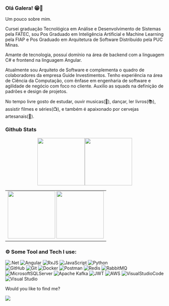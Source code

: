 
### Olá Galera! 😁👋

Um pouco sobre mim.

Cursei graduação Tecnológica em Análise e Desenvolvimento de Sistemas pela FATEC, sou Pos Graduado em Inteligência Artificial e Machine Learning pela FIAP e Pos Graduado em Arquitetura de Software Distribuído pela PUC Minas.

Amante de tecnologia, possuí domínio na área de backend com a linguagem C# e frontend na linguagem Angular.

Atualmente sou Arquiteto de Software e complementa o quadro de colaboradores da empresa Guide Investimentos. Tenho experiência na área de Ciência da Computação, com ênfase em engenharia de software e agilidade de negócio com foco no cliente. Auxilio as squads na definição de padrões e design de projetos.

No tempo livre gosto de estudar, ouvir musicas(🎵), dançar, ler livros(📚), assistir filmes e séries(📺), e também é apaixonado por cervejas artesanais(🍺).

 
 
### Github Stats 
<div align="center">

  <table >
    <tr>
      <img height="150em" src="https://github-readme-streak-stats.herokuapp.com/?user=dgmodesto&theme=radical&hide_border=true"/>
      <img height="150em" src="https://github-profile-summary-cards.vercel.app/api/cards/profile-details?username=dgmodesto&theme=radical"/>
    </tr>  
   <tr>
      <td>
         <img height="150em" src="https://github-readme-stats.vercel.app/api?username=dgmodesto&show_icons=true&theme=radical&include_all_commits=true&count_private=false&hide_border=true"/>
         <img height="150em" src="https://github-readme-stats.vercel.app/api/top-langs/?username=dgmodesto&layout=compact&langs_count=7&theme=radical&hide_border=true"/> 
      </td>
   </tr>
   

  </table>
 </div>


###  ⚙️ Some Tool and Tech I use: 
![.Net](https://img.shields.io/badge/.NET-5C2D91?style=for-the-badge&logo=.net&logoColor=white)
![Angular](https://img.shields.io/badge/angular-%23DD0031.svg?style=for-the-badge&logo=angular&logoColor=white)
![RxJS](https://img.shields.io/badge/rxjs-%23B7178C.svg?style=for-the-badge&logo=reactivex&logoColor=white)
![JavaScript](https://img.shields.io/badge/javascript-%23323330.svg?style=for-the-badge&logo=javascript&logoColor=%23F7DF1E)
![Python](https://img.shields.io/badge/python-3670A0?style=for-the-badge&logo=python&logoColor=ffdd54) 	 
![GitHub](https://img.shields.io/badge/GitHub-100000?style=for-the-badge&logo=github&logoColor=white)
![Git](https://img.shields.io/badge/GIT-E44C30?style=for-the-badge&logo=git&logoColor=white)
![Docker](https://img.shields.io/badge/docker-%230db7ed.svg?style=for-the-badge&logo=docker&logoColor=white) 
![Postman](https://img.shields.io/badge/Postman-FF6C37?style=for-the-badge&logo=postman&logoColor=white) 
![Redis](https://img.shields.io/badge/redis-%23DD0031.svg?style=for-the-badge&logo=redis&logoColor=white)
![RabbitMQ](https://img.shields.io/badge/Rabbitmq-FF6600?style=for-the-badge&logo=rabbitmq&logoColor=white)
![MicrosoftSQLServer](https://img.shields.io/badge/Microsoft%20SQL%20Sever-CC2927?style=for-the-badge&logo=microsoft%20sql%20server&logoColor=white)
![Apache Kafka](https://img.shields.io/badge/Apache%20Kafka-000?style=for-the-badge&logo=apachekafka)
![JWT](https://img.shields.io/badge/JWT-black?style=for-the-badge&logo=JSON%20web%20tokens)
![AWS](https://img.shields.io/badge/AWS-%23FF9900.svg?style=for-the-badge&logo=amazon-aws&logoColor=white)
![VisualStudioCode](https://img.shields.io/badge/Visual_Studio_Code-0078D4?style=for-the-badge&logo=visual%20studio%20code&logoColor=white) 
![Visual Studio](https://img.shields.io/badge/Visual%20Studio-5C2D91.svg?style=for-the-badge&logo=visual-studio&logoColor=white)

Would you like to find me?


<p align="left">

  <a href="https://www.linkedin.com/in/douglasmodesto/" alt="Linkedin">
  <img src="https://img.shields.io/badge/-Linkedin-0e76a8?style=for-the-badge&logo=Linkedin&logoColor=white&link=https://www.linkedin.com/in/douglasmodesto" /></a>

</p>  
